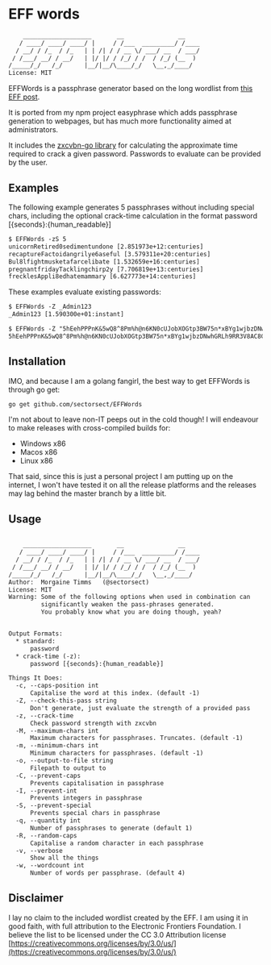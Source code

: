 # EFF words

```txt
    ___________________       __               __
   / ____/ ____/ ____/ |     / /___  _________/ /____
  / __/ / /_  / /_   | | /| / / __ \/ ___/ __  / ___/
 / /___/ __/ / __/   | |/ |/ / /_/ / /  / /_/ (__  )
/_____/_/   /_/      |__/|__/\____/_/   \__,_/____/
License: MIT
```

EFFWords is a passphrase generator based on the long wordlist from [this EFF post](https://www.eff.org/dice).

It is ported from my npm project easyphrase which adds passphrase generation to webpages, but has much more functionality aimed at administrators.

It includes the [zxcvbn-go library](https://github.com/nbutton23/zxcvbn-go) for calculating the approximate time required to crack a given password. Passwords to evaluate can be provided by the user.

## Examples

The following example generates 5 passphrases without including special chars, including the optional crack-time calculation in the format password [{seconds}:{human_readable}]

``` txt
$ EFFWords -zS 5
unicornRetired0sedimentundone [2.851973e+12:centuries]
recaptureFactoidangrilye6aseful [3.579311e+20:centuries]
Bul8lfightmusketafarcelibate [1.532659e+16:centuries]
pregnantfridayTacklingchirp2y [7.706819e+13:centuries]
frecklesAppli8edhatemammary [6.627773e+14:centuries]
```

These examples evaluate existing passwords:

``` txt
$ EFFWords -Z _Admin123
_Admin123 [1.590300e+01:instant]

$ EFFWords -Z "5hEehPPPnK&5wQ8^8Pm%h@n6KN0cUJobXOGtp3BW75n*xBYg1wjbzDNwhGRLh9RR3V8AC8CRdXOozsR4v^VzkV"
5hEehPPPnK&5wQ8^8Pm%h@n6KN0cUJobXOGtp3BW75n*xBYg1wjbzDNwhGRLh9RR3V8AC8CRdXOozsR4v^VzkV [3.240504e+137:centuries]
```

## Installation

IMO, and because I am a golang fangirl, the best way to get EFFWords is through go get:

``` txt
go get github.com/sectorsect/EFFWords
```

I'm not about to leave non-IT peeps out in the cold though!
I will endeavour to make releases with cross-compiled builds for:

* Windows x86
* Macos   x86
* Linux   x86

That said, since this is just a personal project I am putting up on the internet, I won't have tested it on all the release platforms and the releases may lag behind the master branch by a little bit.

## Usage

``` txt

    ___________________       __               __
   / ____/ ____/ ____/ |     / /___  _________/ /____
  / __/ / /_  / /_   | | /| / / __ \/ ___/ __  / ___/
 / /___/ __/ / __/   | |/ |/ / /_/ / /  / /_/ (__  )
/_____/_/   /_/      |__/|__/\____/_/   \__,_/____/
Author:  Morgaine Timms   (@sectorsect)
License: MIT
Warning: Some of the following options when used in combination can
         significantly weaken the pass-phrases generated.
         You probably know what you are doing though, yeah?


Output Formats:
  * standard:
      password
  * crack-time (-z):
      password [{seconds}:{human_readable}]

Things It Does:
  -c, --caps-position int
      Capitalise the word at this index. (default -1)
  -Z, --check-this-pass string
      Don't generate, just evaluate the strength of a provided pass
  -z, --crack-time
      Check password strength with zxcvbn
  -M, --maximum-chars int
      Maximum characters for passphrases. Truncates. (default -1)
  -m, --minimum-chars int
      Minimum characters for passphrases. (default -1)
  -o, --output-to-file string
      Filepath to output to
  -C, --prevent-caps
      Prevents capitalisation in passphrase
  -I, --prevent-int
      Prevents integers in passphrase
  -S, --prevent-special
      Prevents special chars in passphrase
  -q, --quantity int
      Number of passphrases to generate (default 1)
  -R, --random-caps
      Capitalise a random character in each passphrase
  -v, --verbose
      Show all the things
  -w, --wordcount int
      Number of words per passphrase. (default 4)
```

## Disclaimer

I lay no claim to the included wordlist created by the EFF. I am using it in good faith, with full attribution to the Electronic Frontiers Foundation. I believe the list to be licensed under the CC 3.0 Attribution license [https://creativecommons.org/licenses/by/3.0/us/](https://creativecommons.org/licenses/by/3.0/us/)